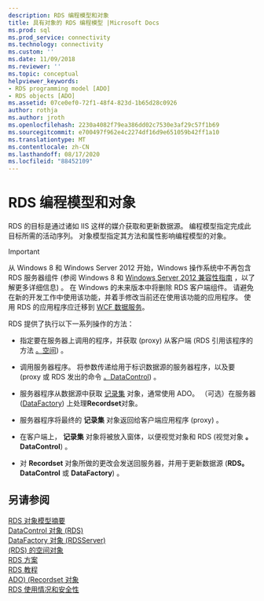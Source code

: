 ```yaml
---
description: RDS 编程模型和对象
title: 具有对象的 RDS 编程模型 |Microsoft Docs
ms.prod: sql
ms.prod_service: connectivity
ms.technology: connectivity
ms.custom: ''
ms.date: 11/09/2018
ms.reviewer: ''
ms.topic: conceptual
helpviewer_keywords:
- RDS programming model [ADO]
- RDS objects [ADO]
ms.assetid: 07ce0ef0-72f1-48f4-823d-1b65d28c0926
author: rothja
ms.author: jroth
ms.openlocfilehash: 2230a4082f79ea386dd02c7530e3af29c57f1b69
ms.sourcegitcommit: e700497f962e4c2274df16d9e651059b42ff1a10
ms.translationtype: MT
ms.contentlocale: zh-CN
ms.lasthandoff: 08/17/2020
ms.locfileid: "88452109"
---
```

# <a name="rds-programming-model-with-objects"></a>RDS 编程模型和对象
RDS 的目标是通过诸如 IIS 这样的媒介获取和更新数据源。 编程模型指定完成此目标所需的活动序列。 对象模型指定其方法和属性影响编程模型的对象。  
  
> [!IMPORTANT]
>  从 Windows 8 和 Windows Server 2012 开始，Windows 操作系统中不再包含 RDS 服务器组件 (参阅 Windows 8 和 [Windows Server 2012 兼容性指南](https://www.microsoft.com/download/details.aspx?id=27416) ，以了解更多详细信息) 。 在 Windows 的未来版本中将删除 RDS 客户端组件。 请避免在新的开发工作中使用该功能，并着手修改当前还在使用该功能的应用程序。 使用 RDS 的应用程序应迁移到 [WCF 数据服务](https://go.microsoft.com/fwlink/?LinkId=199565)。  
  
 RDS 提供了执行以下一系列操作的方法：  
  
-   指定要在服务器上调用的程序，并获取 (proxy) 从客户端 (RDS 引用该程序的方法 [。空间](../../../ado/reference/rds-api/dataspace-object-rds.md)) 。  
  
-   调用服务器程序。 将参数传递给用于标识数据源的服务器程序，以及要 (proxy 或 RDS 发出的命令 [。DataControl](../../../ado/reference/rds-api/datacontrol-object-rds.md)) 。  
  
-   服务器程序从数据源中获取 [记录集](../../../ado/reference/ado-api/recordset-object-ado.md) 对象，通常使用 ADO。 （可选）在服务器 ([DataFactory](../../../ado/reference/rds-api/datafactory-object-rdsserver.md)) 上处理**Recordset**对象。  
  
-   服务器程序将最终的 **记录集** 对象返回给客户端应用程序 (proxy) 。  
  
-   在客户端上， **记录集** 对象将被放入窗体，以便视觉对象和 RDS (视觉对象 **。DataControl**) 。  
  
-   对 **Recordset** 对象所做的更改会发送回服务器，并用于更新数据源 (**RDS。DataControl** 或 **DataFactory**) 。  
  
## <a name="see-also"></a>另请参阅  
 [RDS 对象模型摘要](../../../ado/guide/remote-data-service/rds-object-model-summary.md)   
 [DataControl 对象 (RDS) ](../../../ado/reference/rds-api/datacontrol-object-rds.md)   
 [DataFactory 对象 (RDSServer) ](../../../ado/reference/rds-api/datafactory-object-rdsserver.md)   
 [ (RDS) 的空间对象 ](../../../ado/reference/rds-api/dataspace-object-rds.md)   
 [RDS 方案](../../../ado/guide/remote-data-service/rds-scenario.md)   
 [RDS 教程](../../../ado/guide/remote-data-service/rds-tutorial.md)   
 [ADO)  (Recordset 对象 ](../../../ado/reference/ado-api/recordset-object-ado.md)   
 [RDS 使用情况和安全性](../../../ado/guide/remote-data-service/rds-usage-and-security.md)


